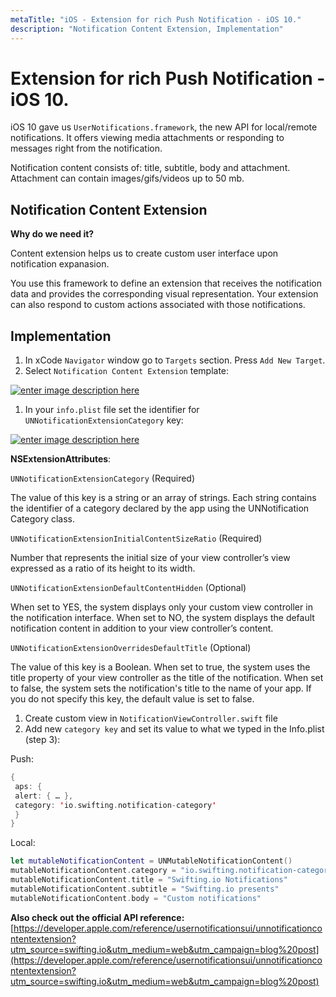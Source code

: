 ```yaml
---
metaTitle: "iOS - Extension for rich Push Notification - iOS 10."
description: "Notification Content Extension, Implementation"
---
```


# Extension for rich Push Notification - iOS 10.


iOS 10 gave us `UserNotifications.framework`, the new API for local/remote notifications.
It offers viewing media attachments or responding to messages right from the notification.

Notification content consists of: title, subtitle, body and attachment.
Attachment can contain images/gifs/videos up to 50 mb.



## Notification Content Extension


**Why do we need it?**

Content extension helps us to create custom user interface upon notification expanasion.

You use this framework to define an extension that receives the notification data and provides the corresponding visual representation. Your extension can also respond to custom actions associated with those notifications.



## Implementation


1. In xCode `Navigator` window go to `Targets` section. Press `Add New Target`.
1. Select `Notification Content Extension` template:

[<img src="https://i.stack.imgur.com/5EUot.jpg" alt="enter image description here" />](https://i.stack.imgur.com/5EUot.jpg)

1. In your `info.plist` file set the identifier for `UNNotificationExtensionCategory` key:

[<img src="https://i.stack.imgur.com/nI8ck.jpg" alt="enter image description here" />](https://i.stack.imgur.com/nI8ck.jpg)

**NSExtensionAttributes**:

`UNNotificationExtensionCategory` (Required)

The value of this key is a string or an array of strings. Each string contains the identifier of a category declared by the app using the UNNotification​Category class.

`UNNotificationExtensionInitialContentSizeRatio` (Required)

Number that represents the initial size of your view controller’s view expressed as a ratio of its height to its width.

`UNNotificationExtensionDefaultContentHidden` (Optional)

When set to YES, the system displays only your custom view controller in the notification interface. When set to NO, the system displays the default notification content in addition to your view controller’s content.

`UNNotificationExtensionOverridesDefaultTitle` (Optional)

The value of this key is a Boolean. When set to true, the system uses the title property of your view controller as the title of the notification. When set to false, the system sets the notification's title to the name of your app. If you do not specify this key, the default value is set to false.

1. Create custom view in `NotificationViewController.swift` file
1. Add new `category key` and set its value to what we typed in the Info.plist (step 3):

Push:

```swift
{
 aps: {
 alert: { … },
 category: 'io.swifting.notification-category' 
 }
}

```

Local:

```swift
let mutableNotificationContent = UNMutableNotificationContent()
mutableNotificationContent.category = "io.swifting.notification-category"
mutableNotificationContent.title = "Swifting.io Notifications"
mutableNotificationContent.subtitle = "Swifting.io presents"
mutableNotificationContent.body = "Custom notifications"

```

**Also check out the official API reference:** [https://developer.apple.com/reference/usernotificationsui/unnotificationcontentextension?utm_source=swifting.io&utm_medium=web&utm_campaign=blog%20post](https://developer.apple.com/reference/usernotificationsui/unnotificationcontentextension?utm_source=swifting.io&utm_medium=web&utm_campaign=blog%20post)

